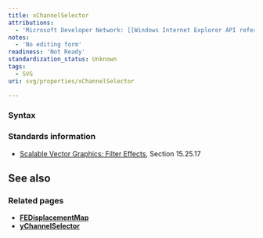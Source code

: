 ```yaml
---
title: xChannelSelector
attributions:
  - 'Microsoft Developer Network: [[Windows Internet Explorer API reference](http://msdn.microsoft.com/en-us/library/ie/hh828809%28v=vs.85%29.aspx) Article]'
notes:
  - 'No editing form'
readiness: 'Not Ready'
standardization_status: Unknown
tags:
  - SVG
uri: svg/properties/xChannelSelector

---
```

### Syntax

### Standards information

-   [Scalable Vector Graphics: Filter Effects](http://go.microsoft.com/fwlink/p/?linkid=226062), Section 15.25.17

## See also

### Related pages

-   [**FEDisplacementMap**](/svg/elements/feDisplacementMap)
-   [**yChannelSelector**](/svg/properties/yChannelSelector)
